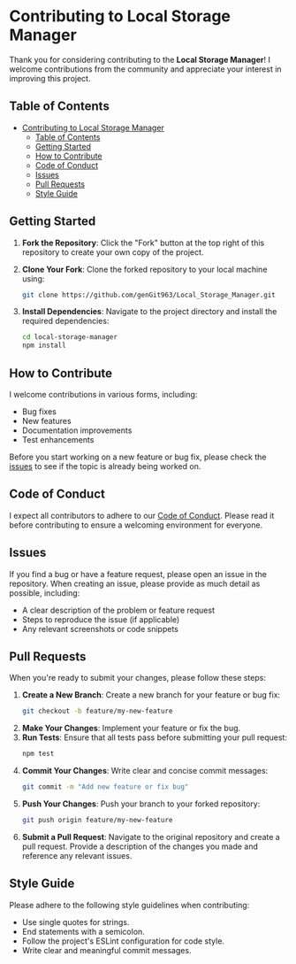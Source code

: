 # Contributing to Local Storage Manager

Thank you for considering contributing to the **Local Storage Manager**! I welcome contributions from the community and appreciate your interest in improving this project.

## Table of Contents

- [Contributing to Local Storage Manager](#contributing-to-local-storage-manager)
  - [Table of Contents](#table-of-contents)
  - [Getting Started](#getting-started)
  - [How to Contribute](#how-to-contribute)
  - [Code of Conduct](#code-of-conduct)
  - [Issues](#issues)
  - [Pull Requests](#pull-requests)
  - [Style Guide](#style-guide)

## Getting Started

1. **Fork the Repository**: Click the "Fork" button at the top right of this repository to create your own copy of the project.
2. **Clone Your Fork**: Clone the forked repository to your local machine using:

   ```bash
   git clone https://github.com/genGit963/Local_Storage_Manager.git
   ```

3. **Install Dependencies**: Navigate to the project directory and install the required dependencies:
   ```bash
   cd local-storage-manager
   npm install
   ```

## How to Contribute

I welcome contributions in various forms, including:

- Bug fixes
- New features
- Documentation improvements
- Test enhancements

Before you start working on a new feature or bug fix, please check the [issues](#issues) to see if the topic is already being worked on.

## Code of Conduct

I expect all contributors to adhere to our [Code of Conduct](CODE_OF_CONDUCT.md). Please read it before contributing to ensure a welcoming environment for everyone.

## Issues

If you find a bug or have a feature request, please open an issue in the repository. When creating an issue, please provide as much detail as possible, including:

- A clear description of the problem or feature request
- Steps to reproduce the issue (if applicable)
- Any relevant screenshots or code snippets

## Pull Requests

When you're ready to submit your changes, please follow these steps:

1. **Create a New Branch**: Create a new branch for your feature or bug fix:
   ```bash
   git checkout -b feature/my-new-feature
   ```
2. **Make Your Changes**: Implement your feature or fix the bug.
3. **Run Tests**: Ensure that all tests pass before submitting your pull request:
   ```bash
   npm test
   ```
4. **Commit Your Changes**: Write clear and concise commit messages:
   ```bash
   git commit -m "Add new feature or fix bug"
   ```
5. **Push Your Changes**: Push your branch to your forked repository:
   ```bash
   git push origin feature/my-new-feature
   ```
6. **Submit a Pull Request**: Navigate to the original repository and create a pull request. Provide a description of the changes you made and reference any relevant issues.

## Style Guide

Please adhere to the following style guidelines when contributing:

- Use single quotes for strings.
- End statements with a semicolon.
- Follow the project's ESLint configuration for code style.
- Write clear and meaningful commit messages.
